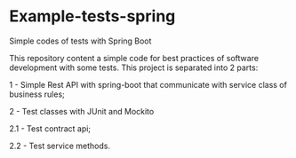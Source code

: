 # Example-tests-spring
Simple codes of tests with Spring Boot

This repository content a simple code for best practices of software development with some tests.
This project is separated into 2 parts:

1 - Simple Rest API with spring-boot that communicate with service class of business rules;

2 - Test classes with JUnit and Mockito
  
  2.1 - Test contract api;
  
  2.2 - Test service methods.
